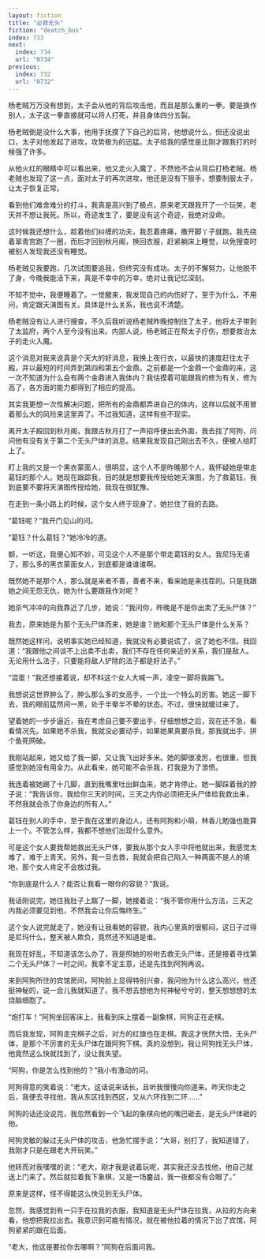 ```yaml
---
layout: fiction
title: "必救无头"
fiction: "deatch_bus"
index: 733
next:
  index: 734
  url: "0734"
previous:
  index: 732
  url: "0732"
---
```

杨老贼万万没有想到，太子会从他的背后攻击他，而且是那么重的一拳。要是换作别人，太子这一拳直接就可以将人打死，并且身体四分五裂。

杨老贼倒是没什么大事，他用手抚摸了下自己的后背，他想说什么，但还没说出口，太子对他发起了进攻，攻势极为的迅猛。太子给我的感觉是比刚才跟我打的时候强了许多。

从他火红的眼睛中可以看出来，他又走火入魔了，不然他不会从背后打杨老贼。杨老贼也发现了这一点，面对太子的再次进攻，他还是没有下狠手，想要制服太子，让太子恢复正常。

看到他们难舍难分的打斗，我真是高兴到了极点，原来老天跟我开了一个玩笑，老天并不想让我死。所以，奇迹发生了，要是没有这个奇迹，我绝对没命。

这时候我还想什么，趁着他们纠缠的功夫，我忍着疼痛，撒开脚丫子就跑。我先绕着翠青宫跑了一圈，而后才回到秋月阁，换回衣服，赶紧躺床上睡觉，以免搜查时被别人发现我还没有睡觉。

杨老贼见我要跑，几次试图要追我，但终究没有成功。太子的不懈努力，让他脱不了身，今晚我能活下来，真是不幸中的万幸，绝对让我记忆深刻。

不知不觉中，我便睡着了。一觉醒来，我发现自己的内伤好了，至于为什么，不用问，肯定跟天演图有关。具体是什么关系，我也说不清楚。

杨老贼没有让人进行搜查，不久后我听说杨老贼昨晚控制住了太子，他将太子带到了太监府，两个人至今没有出来。内部人说，杨老贼正在帮太子疗伤，想要救治太子的走火入魔。

这个消息对我来说真是个天大的好消息，我换上夜行衣，以最快的速度赶往太子殿，并以最短的时间弄到第四和第五个金鼎。之前都是一个金鼎一个金鼎的来，这一次不知道为什么会有两个金鼎进入我体内？我估摸着可能跟我的修为有关，修为高了，各方面的能力都得到了相应的提高。

其实我更想一次性解决问题，把所有的金鼎都弄进自己的体内，这样以后就不用冒着那么大的风险来这里弄了。不过我知道，这样有些不现实。

离开太子殿回到秋月阁，我跟古秋月打了一声招呼便出去外面，我去找了阿狗，问问他有没有关于第二个无头尸体的消息。结果我发现自己刚出去不久，便被人给盯上了。

盯上我的又是一个黑衣蒙面人，很明显，这个人不是昨晚那个人，我怀疑她是带走葛钰的那个人。她现在跟踪我，目的就是想要我传授给她天演图，为了救葛钰，我到底要不要将天演图传授给她，我现在很犹豫。

在走到一条小路上的时候，这个女人终于现身了，她拦住了我的去路。

“葛钰呢？”我开门见山的问。

“葛钰？什么葛钰？”她冷冷的道。

额，一听这，我便心知不妙，可见这个人不是那个带走葛钰的女人。我尼玛无语了，那么多的黑衣蒙面女人，到底都是谁谁谁啊。

既然她不是那个人，那么就是来者不善，善者不来，看来她是来找茬的。只是我跟她之间无怨无仇，她为什么要跟我作对呢？

她杀气冲冲的向我靠近了几步，她说：“我问你，昨晚是不是你出卖了无头尸体？”

我去，原来她是为那个无头尸体而来，她是谁？她和那个无头尸体是什么关系？

既然她这样问，说明事实她已经知道，我就没有必要说谎了，说了她也不信。我回道：“我跟他之间谈不上出卖不出卖，我们不存在任何亲近的关系，我们是敌人。无论用什么法子，只要能将敌人铲除的法子都是好法子。”

“混蛋！”我还想接着说，却不料这个女人大喊一声，凌空一脚将我踹飞。

我想说这世界肿么了，肿么那么多的女高手，一个比一个特么的厉害。她这一脚下去，我的眼前猛然间一黑，处于半晕半不晕的状态。不过，很快就缓过来了。

望着她的一步步逼近，我在考虑自己要不要出手，仔细想想之后，现在还不急，看看情况先。如果她不杀我，我就没必要动手，如果她果真要杀我，那我就出手，拼个鱼死网破。

我刚站起来，她又给了我一脚，又让我飞出好多米。她的脚很凌厉，也很重，但我感觉到她没有用全力。从此看来，她可能不会杀我，打我是为了泄愤。

我连着被她踢了十几脚，直到我嘴里吐出鲜血来，她才肯停止。她一脚踩着我的脖子说：“我告诉你，我给你三天的时间，三天之内你必须把无头尸体给我救出来，不然我就会杀了你身边的所有人。”

葛钰在别人的手中，至于我在这里的身边人，还有阿狗和小萌，林香儿勉强也能算上一个。不管怎么样，我都不想他们出现什么意外。

可是这个女人要我帮她救出无头尸体，要我从那个女人手中将他就出来，我感觉太难了，难于上青天。另外，我一旦去救，我就会把自己陷入一种两面不是人的境地，那个女人肯定不会放过我。

“你到底是什么人？能否让我看一眼你的容貌？”我说。

我话刚说完，她往我肚子上踹了一脚，她接着说：“我不管你用什么方法，三天之内我必须要见到他，不然我会让你后悔终生。”

这个女人说完就走了，她没有让我看她的容貌，我内心里真的很郁闷，这日子过得是尼玛什么，整天被人欺负，竟然还不知道是谁。

我现在好乱，不知道该怎么办了，我是照她的吩咐去救无头尸体，还是接着寻找第二个无头尸体？一时之间，我拿不定主意，还是先找到阿狗再说。

来到阿狗所住的宾馆房间，阿狗脸上显得特别兴奋，我问他为什么这么高兴，他还挺神秘的，说一会儿我就知道了。我不想去想他为何神秘兮兮的，整天想想想的太烧脑细胞了。

“炮打车！”阿狗坐回客床上，我看到床上摆着一副象棋，阿狗正在走棋。

而后我发现，阿狗走完棋子之后，对方的红旗也在走棋。我这才恍然大悟，无头尸体，是那个不厉害的无头尸体在跟阿狗下棋。真的没想到，我让阿狗找无头尸体，他竟然这么快就找到了，没让我失望。

“阿狗，你是怎么找到他的？”我小有激动的问。

阿狗得意的笑着说：“老大，这话说来话长，且听我慢慢向你道来。昨天你走之后，我便去寻找他，我从东区找到西区，又从六环找到二环……”

阿狗的话还没说完，我忽然看到一个飞起的象棋向他的嘴巴砸去，是无头尸体砸的他。

阿狗灵敏的躲过无头尸体的攻击，他急忙摆手说：“大哥，别打了，我知道错了，我刚才只是在跟老大开玩笑。”

他转而对我嘿嘿的说：“老大，刚才我是说着玩呢，其实我还没去找他，他自己就送上门来了。然后就拉着我下象棋，又是一场鏖战，我一夜都没有合眼了。”

原来是这样，怪不得能这么快见到无头尸体。

忽然，我感觉到有一只手在拉我的衣服，我知道是无头尸体在拉我，从拉的方向来看，他想把我拉出去。我意识到可能有情况，就在被他拉着的情况下出了宾馆，阿狗紧紧的跟在后面。

“老大，他这是要拉你去哪啊？”阿狗在后面问我。